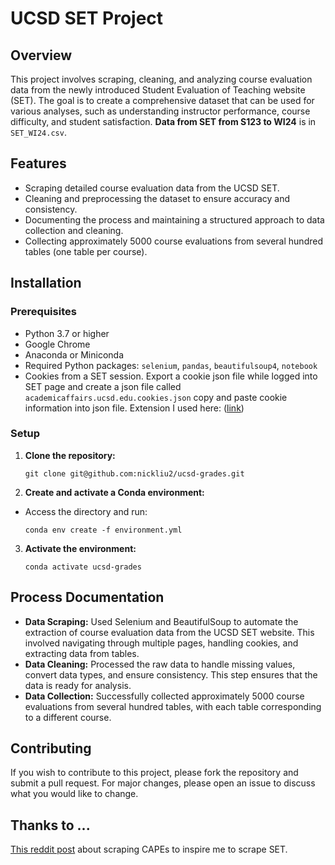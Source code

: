 # UCSD SET Project

## Overview
This project involves scraping, cleaning, and analyzing course evaluation data from the newly introduced Student Evaluation of Teaching website (SET). The goal is to create a comprehensive dataset that can be used for various analyses, such as understanding instructor performance, course difficulty, and student satisfaction. **Data from SET from S123 to WI24** is in `SET_WI24.csv`.

## Features
- Scraping detailed course evaluation data from the UCSD SET.
- Cleaning and preprocessing the dataset to ensure accuracy and consistency.
- Documenting the process and maintaining a structured approach to data collection and cleaning.
- Collecting approximately 5000 course evaluations from several hundred tables (one table per course).

## Installation

### Prerequisites
- Python 3.7 or higher
- Google Chrome
- Anaconda or Miniconda
- Required Python packages: `selenium`, `pandas`, `beautifulsoup4`, `notebook`
- Cookies from a SET session. Export a cookie json file while logged into SET page and create a json file called `academicaffairs.ucsd.edu.cookies.json` copy and paste cookie information into json file. Extension I used here: ([link](https://chromewebstore.google.com/detail/export-cookie-json-file-f/nmckokihipjgplolmcmjakknndddifde?pli=1))

### Setup
1. **Clone the repository:**
    ```
    git clone git@github.com:nickliu2/ucsd-grades.git
    ```

2. **Create and activate a Conda environment:**
- Access the directory and run:
    ```
    conda env create -f environment.yml
    ```

3. **Activate the environment:**
    ```
    conda activate ucsd-grades
    ```

## Process Documentation
- **Data Scraping:** Used Selenium and BeautifulSoup to automate the extraction of course evaluation data from the UCSD SET website. This involved navigating through multiple pages, handling cookies, and extracting data from tables.
- **Data Cleaning:** Processed the raw data to handle missing values, convert data types, and ensure consistency. This step ensures that the data is ready for analysis.
- **Data Collection:** Successfully collected approximately 5000 course evaluations from several hundred tables, with each table corresponding to a different course.

## Contributing
If you wish to contribute to this project, please fork the repository and submit a pull request. For major changes, please open an issue to discuss what you would like to change.

## Thanks to ...
[This reddit post](https://www.reddit.com/r/UCSD/comments/14uh5q5/since_capes_is_being_retired_i_scraped_all_its/) about scraping CAPEs to inspire me to scrape SET.
